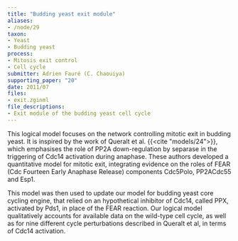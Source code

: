 ```yaml
---
title: "Budding yeast exit module"
aliases:
- /node/29
taxon: 
- Yeast
- Budding yeast
process: 
- Mitosis exit control
- Cell cycle
submitter: Adrien Fauré (C. Chaouiya)
supporting_paper: "20"
date: 2011/07
files: 
- exit.zginml
file_descriptions: 
- Exit module of the budding yeast cell cycle
---
```



This logical model focuses on the network controlling mitotic exit in 
budding yeast. It is inspired by the work of Queralt et al. {{<cite "models/24">}},
which emphasises the role of PP2A down-regulation by separase in the triggering
of Cdc14 activation during anaphase. 
These authors developed a quantitative model for mitotic exit, integrating evidence
on the roles of FEAR (Cdc Fourteen Early Anaphase Release) components
Cdc5Polo, PP2ACdc55 and Esp1.


This model was then used to update our model for budding yeast core cycling
engine, that relied on an hypothetical inhibitor of Cdc14, called PPX,
activated by Pds1, in place of the FEAR reaction. Our logical model
qualitatively accounts for available data on the wild-type cell cycle, as well
as for nine different cycle perturbations described in Queralt et al, in terms
of Cdc14 activation.

